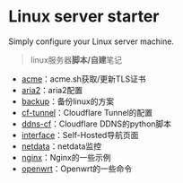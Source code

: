 # Linux server starter
Simply configure your Linux server machine.

> linux服务器**脚本/自建**笔记

* [acme](/linux-server/acme)：acme.sh获取/更新TLS证书
* [aria2](/linux-server/aria2)：aria2配置
* [backup](/linux-server/backup)：备份linux的方案
* [cf-tunnel](/linux-server/cloudflare-tunnel)：Cloudflare Tunnel的配置
* [ddns-cf](/linux-server/ddns-cf)：Cloudflare DDNS的python脚本
* [interface](/linux-server/interface)：Self-Hosted导航页面
* [netdata](/linux-server/netdata)：netdata监控
* [nginx](/linux-server/nginx)：Nginx的一些示例
* [openwrt](/linux-server/openwrt)：Openwrt的一些命令